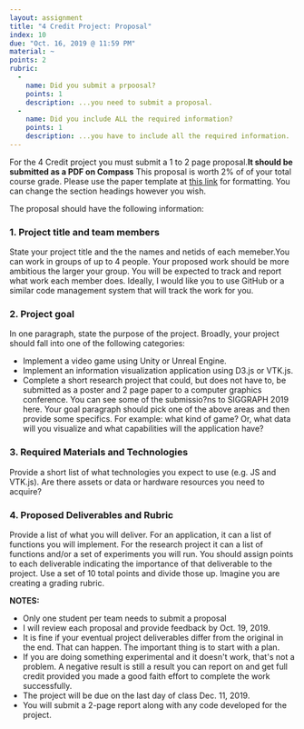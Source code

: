 ```yaml
---
layout: assignment
title: "4 Credit Project: Proposal"
index: 10
due: "Oct. 16, 2019 @ 11:59 PM"
material: ~
points: 2
rubric:
  -
    name: Did you submit a prpoosal?
    points: 1
    description: ...you need to submit a proposal.
  -
    name: Did you include ALL the required information?
    points: 1
    description: ...you have to include all the required information.
---
```


For the 4 Credit project you must submit a 1 to 2 page proposal.**It should  be submitted as a PDF on Compass** 
This proposal is worth 2% of of your total course grade.
Please use the paper template at [this link](http://junctionpublishing.org/vgtc/Tasks/camera.html) for formatting. You can change the section headings however you wish.

The proposal should have the following information:

### 1. Project title and team members ###

State your project title and the the names and netids of each memeber.You can work in groups of up to 4 people. Your proposed work should be more ambitious the larger your group. 
You will be expected to track and report what work each member does. Ideally, I would like you to use GitHub
or a similar code management system that will track the work for you.

### 2. Project goal ###

In one paragraph, state the purpose of the project. Broadly, your project should fall into one of the following categories:
+ Implement a video game using Unity or Unreal Engine.
+ Implement an information visualization application using D3.js or VTK.js.
+ Complete a short research project that could, but does not have to, be submitted as a poster and 2 page paper to a computer graphics conference. You can see some of the submissio?ns to SIGGRAPH 2019 here.
Your goal paragraph should pick one of the above areas and then provide some specifics. For example: what kind of game? Or, what data will you visualize and what capabilities will the application have?

### 3. Required Materials and Technologies ###

Provide a short list of what technologies you expect to use (e.g. JS and VTK.js). Are there assets or data or hardware resources you need to acquire?

### 4. Proposed Deliverables and Rubric ###

Provide a list of what you will deliver. For an application, it can a list of functions you will implement.
For the research project it can a list of functions and/or a set of experiments you will run. You should assign points to each deliverable
indicating the importance of that deliverable to the project. Use a set of 10 total points and divide those up. Imagine you are creating
a grading rubric. 

**NOTES:**
+ Only one student per team needs to submit a proposal
+ I will review each proposal and provide feedback by Oct. 19, 2019.
+ It is fine if your eventual project deliverables differ from the original in the end. That can happen. The important thing is to start with a plan.
+ If you are doing something experimental and it doesn't work, that's not a problem. A negative result is still a result you can report on and get full credit provided you made a good faith effort to complete the work successfully.
+ The project will be due on the last day of class Dec. 11, 2019.
+ You will submit a 2-page report along with any code developed for the project.

